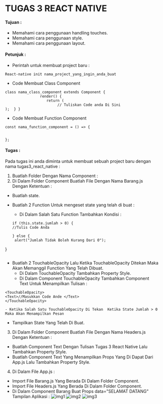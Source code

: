 # TUGAS 3 REACT NATIVE


#### Tujuan :

- Memahami cara penggunaan handling touches.
- Memahami cara penggunaan style.
- Memahami cara penggunaan layout.

#### Petunjuk :

- Perintah untuk membuat project baru :
```
React-native init nama_project_yang_ingin_anda_buat
```

- Code Membuat Class Component
```
class nama_class_component extends Component {
                render() {
                   return (
                        // Tuliskan Code anda Di Sini
);  } }
```

- Code Membuat Function Component
```
const nama_function_component = () => {


};
```

#### Tugas :

Pada tugas ini anda diminta untuk membuat sebuah project baru dengan nama tugas3_react_native :

1. Buatlah Folder Dengan Nama Component :
2. Di Dalam Folder Component Buatlah File Dengan Nama Barang.js Dengan Ketentuan :
  - Buatlah state.
  - Buatlah 2 Function Untuk mengeset state yang telah di buat :
    - Di Dalam Salah Satu Function Tambahkan Kondisi :  
    
    ```
    if (this.state.jumlah > 0) {
    //Tulis Code Anda

    } else {
     alert("Jumlah Tidak Boleh Kurang Dari 0");
   }
   ```
   ```

  - Buatlah 2 TouchableOpacity Lalu Ketika TouchableOpacity Ditekan Maka Akan Memanggil Function Yang Telah Dibuat.
    - Di Dalam TouchableOpacity Tambahkan Property Style.
    - Di Dalam Component TouchableOpacity Tambahkan Component Text Untuk Menampilkan Tulisan :
  
  ```
  <TouchableOpacity>
  <Text>//Masukkan Code Ande </Text>
  </TouchableOpacity>
  ```

    - Ketika Salah Satu TouchableOpacity Di Tekan  Ketika State Jumlah > 0 Maka Akan Menampilkan Pesan
  - Tampilkan State Yang Telah Di Buat.
3. Di Dalam Folder Component Buatlah File Dengan Nama Headers.js Dengan Ketentuan :
  - Buatlah Component Text Dengan Tulisan Tugas 3 React Native Lalu Tambahkan Property Style.
  - Buatlah Component Text Yang Menampilkan Props Yang Di Dapat Dari App.js Lalu Tambahkan Property Style.
4. Di Dalam File App.js :
  - Import File Barang.js Yang Berada Di Dalam Folder Component.
  - Import File Headers.js Yang Berada Di Dalam Folder Component.
  - Di Dalam Component Barang Buat Props data="SELAMAT DATANG" 
Tampilan Aplikasi :
![img1](https://lh6.googleusercontent.com/PLXgSWK0VfXkffh5_hCZp_MFblLbeqjUalx0qciRjRwgoxGbMUClt-MTr4o7mX4mgKHNenD-EQ-zTXOd3yBl0yeK-inQartPaIjAYFwOB2MnlHmFheC2CT9lCOZhOZjBChoPjcgN)
![img2](https://lh3.googleusercontent.com/Cwc-gsWOT7gipkZrjAbwkV_E9PWhkipqjZNN64Zb1wKhQX9tdumQD3aEjR7dAkI9sUY-pxmlU5Kv_av8y5lYbM6gzjsiyYM3oeuHb5uF1Oaaztu5YZOVCL_WZeQ_T94vxZPS8SkF)
![img3](https://lh4.googleusercontent.com/2pzZghfXIhSdefIU8Vxcg6XwHggwzHGnv8NUA2Wi-aVTsWkHtHVp-CgfYR43qXQKVn5xQSGxrU_6sBBbD-DhrCgtfbRCR8NxVtvFUSLEjfP3-TmBRI4U6JMGxljvW5WYFJxTS8_u)
